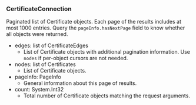 ### CertificateConnection
Paginated list of Certificate objects. Each page of the results includes at most 1000 entries. Query the `pageInfo.hasNextPage` field to know whether all objects were returned.

- edges: list of CertificateEdges
  - List of Certificate objects with additional pagination information. Use `nodes` if per-object cursors are not needed.
- nodes: list of Certificates
  - List of Certificate objects.
- pageInfo: PageInfo
  - General information about this page of results.
- count: System.Int32
  - Total number of Certificate objects matching the request arguments.
